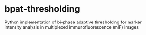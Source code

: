 # bpat-thresholding
 Python implementation of bi-phase adaptive thresholding for marker intensity analysis in multiplexed immunofluorescence (mIF) images
